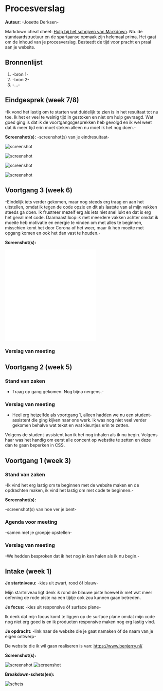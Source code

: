 # Procesverslag
**Auteur:** -Josette Derksen-

Markdown cheat cheet: [Hulp bij het schrijven van Markdown](https://github.com/adam-p/markdown-here/wiki/Markdown-Cheatsheet). Nb. de standaardstructuur en de spartaanse opmaak zijn helemaal prima. Het gaat om de inhoud van je procesverslag. Besteedt de tijd voor pracht en praal aan je website.



## Bronnenlijst
1. -bron 1-
2. -bron 2-
3. -...-



## Eindgesprek (week 7/8)

-Ik vond het lastig om te starten wat duidelijk te zien is in het resultaat tot nu toe. Ik het er veel te weinig tijd in gestoken en niet om hulp gevraagd. Wat goed ging is dat ik de voortgangsgesprekken heb gevolgd en ik wel weet dat ik meer tijd erin moet steken alleen nu moet ik het nog doen.-

**Screenshot(s):**
-screenshot(s) van je eindresultaat-

![screenshot](images/screenshots/eindgesprek1.png)

![screenshot](images/screenshots/eindgesprek2.png)

![screenshot](images/screenshots/eindgesprek3.png)

![screenshot](images/screenshots/eindgesprek.png)


## Voortgang 3 (week 6)

-Eindelijk iets verder gekomen, maar nog steeds erg traag en aan het uitstellen, omdat ik tegen de code opzie en dit als laatste van al mijn vakken steeds ga doen. Ik frustreer mezelf erg als iets niet snel lukt en dat is erg het geval met code. Daarnaast loop ik met meerdere vakken achter omdat ik moeite heb motivatie en energie te vinden om met alles te beginnen, misschien komt het door Corona of het weer, maar ik heb moeite met opgang komen en ook het dan vast te houden.-

**Screenshot(s):**

![screenshot](images/screenshots/voortgang3.pgn)
![schreenshot](images/screenshots/voortgang3.1..pgn)

### Verslag van meeting




## Voortgang 2 (week 5)

### Stand van zaken

- Traag op gang gekomen. Nog bijna nergens.-

### Verslag van meeting

- Heel erg hetzelfde als voortgang 1, alleen hadden we nu een student-assistent die ging kijken naar ons werk.
Ik was nog niet veel verder gekomen behalve wat tekst en wat kleurtjes erin te zetten.

Volgens de student-assistent kan ik het nog inhalen als ik nu begin. Volgens haar was het handig om eerst alle concent op webstite te zetten en deze dan te gaan beperken in CSS. 



## Voortgang 1 (week 3)

### Stand van zaken

-Ik vind het erg lastig om te beginnen met de website maken en de opdrachten maken, ik vind het lastig om met code te beginnen.-

**Screenshot(s):**

-screenshot(s) van hoe ver je bent-

### Agenda voor meeting

-samen met je groepje opstellen-

### Verslag van meeting

-We hedden besproken dat ik het nog in kan halen als ik nu begin.-



## Intake (week 1)

**Je startniveau:** -kies uit zwart, rood óf blauw-

Mijn startniveau ligt denk ik rond de blauwe piste hoewel ik met wat meer oefening de rode piste na een tijdje ook zou kunnen gaan betreden.

**Je focus:** -kies uit responsive óf surface plane-

Ik denk dat mijn focus komt te liggen op de surface plane omdat mijn code nog niet erg goed is en ik producten responsive maken nog erg lastig vind. 

**Je opdracht:** -link naar de website die je gaat namaken óf de naam van je eigen ontwerp-

De website die ik wil gaan realiseren is van: https://www.benjerry.nl/

**Screenshot(s):**


![screenshot](images/Ben&JerrysLaatsteNieuws.jpg)
![screenshot](images/Ben&JerrysKoopNu.jpg)

**Breakdown-schets(en):**

![schets](images/Breakdownschets1.svg)

